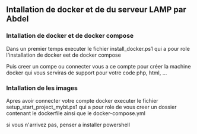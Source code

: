 ## Intallation de docker et de du serveur LAMP par Abdel

### Intallation de docker et de docker compose 

Dans un premier temps executer le fichier install_docker.ps1 qui a pour role 
l'installation de docker eet de docker compose

Puis creer un compe ou connecter vous a ce compte pour créer la machine docker qui vous serviras de support pour votre code php, html, ...

### Intallation de les images

Apres avoir connecter votre compte docker executer le fichier setup_start_project_mybt.ps1 qui a pour role de vous creer un dossier contenant le dockerfile ainsi que le docker-compose.yml 

si vous n'arrivez pas, penser a installer powershell
